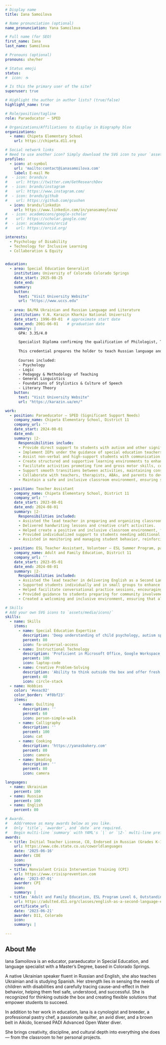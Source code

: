```yaml
---
# Display name
title: Iana Samoilova

# Name pronunciation (optional)
name_pronunciation: Yana Samoilova

# Full name (for SEO)
first_name: Iana
last_name: Samoilova

# Pronouns (optional)
pronouns: she/her

# Status emoji
status:
#  icon: ☕️

# Is this the primary user of the site?
superuser: true

# Highlight the author in author lists? (true/false)
highlight_name: true

# Role/position/tagline
role: Paraeducator – SPED

# Organizations/Affiliations to display in Biography blox
organizations:
  - name: Chipeta Elementary School
    url: https://chipeta.d11.org

# Social network links
# Need to use another icon? Simply download the SVG icon to your `assets/media/icons/` folder.
profiles:
  - icon: at-symbol
    url: 'mailto:contact@ianasamoilova.com'
    label: E-mail Me
#  - icon: brands/x
#    url: https://twitter.com/GetResearchDev
#  - icon: brands/instagram
#    url: https://www.instagram.com/
#  - icon: brands/github
#    url: https://github.com/gcushen
  - icon: brands/linkedin
    url: https://www.linkedin.com/in/yanasamoylova/
#  - icon: academicons/google-scholar
#    url: https://scholar.google.com/
#  - icon: academicons/orcid
#    url: https://orcid.org/

interests:
  - Psychology of Disability
  - Technology for Inclusive Learning
  - Collaboration & Equity


education:
  - area: Special Education Generalist
    institution: University of Colorado Colorado Springs
    date_start: 2025-08-25
    date_end:
    summary:
    button:
      text: "Visit University Website"
      url: "https://www.uccs.edu"
      
  - area: BA/MA Ukrainian and Russian Language and Literature
    institution: V.N. Karazin Kharkiv National University
    date_start: 1996-09-01  # approximate start date
    date_end: 2001-06-01    # graduation date
    summary: |
      GPA: 3.35/4.0

      Specialist Diploma confirming the qualification of Philologist, Teacher of Russian Language and Literature.
      
      This credential prepares the holder to teach Russian language and literature in secondary school in the U.S.
      
      Courses included:
      - Psychology
      - Logic
      - Pedagogy & Methodology of Teaching
      - General Linguistics
      - Foundations of Stylistics & Culture of Speech
      - Literary Theory
    button:
      text: "Visit University Website"
      url: "https://karazin.ua/en/"

work:
  - position: Paraeducator – SPED (Significant Support Needs)
    company_name: Chipeta Elementary School, District 11
    company_url: ''
    date_start: 2024-08-01
    date_end:
    summary: |2-
      Responsibilities include:
      - Provide direct support to students with autism and other significant special needs, assisting with academic tasks, social skills, and daily routines.
      - Implement IEPs under the guidance of special education teachers and therapists.
      - Assist non-verbal and high-support students with communication strategies, sensory regulation, and behavioral interventions.
      - Create structured and supportive learning environments to enhance student engagement and success.
      - Facilitate activities promoting fine and gross motor skills, cognitive development, and social interaction.
      - Support smooth transitions between activities, maintaining consistency and adherence to schedules.
      - Collaborate with teachers, therapists, ABAs, and parents to develop and reinforce effective teaching strategies.
      - Maintain a safe and inclusive classroom environment, ensuring students’ emotional and physical well-being.

  - position: Teacher Assistant
    company_name: Chipeta Elementary School, District 11
    company_url: ''
    date_start: 2023-08-01
    date_end: 2024-08-01
    summary: |2-
      Responsibilities included:
      - Assisted the lead teacher in preparing and organizing classroom activities and materials to support lesson plans and instructional goals.
      - Delivered handwriting lessons and creative craft activities.
      - Helped create a positive and inclusive classroom environment, fostering social, emotional, and academic growth through interactive, age-appropriate activities.
      - Provided individualized support to students needing additional help, ensuring attention to unique learning needs and challenges.
      - Assisted in monitoring and managing student behavior, reinforcing classroom rules, and promoting positive behavior in a supportive manner.

  - position: ESL Teacher Assistant, Volunteer – ESL Summer Program, part-time
    company_name: Adult and Family Education, District 11
    company_url: ''
    date_start: 2023-05-01
    date_end: 2024-08-01
    summary: |2-
      Responsibilities included:
      - Assisted the lead teacher in delivering English as a Second Language lessons to adult learners, focusing on speaking and listening skills.
      - Supported students individually and in small groups to enhance their workplace communication skills and overall English proficiency.
      - Helped facilitate conversational practice sessions, encouraging students to build confidence in spoken English.
      - Provided guidance to students preparing for community involvement.
      - Created a welcoming and inclusive environment, ensuring that all students felt supported. 

# Skills
# Add your own SVG icons to `assets/media/icons/`
skills:
  - name: Skills
    items:
      - name: Special Education Expertise
        description: 'Deep understanding of child psychology, autism spectrum disorder, and attachment theory'
        percent: 80
        icon: fa-universal-access
      - name: Instructional Technology  
        description: 'Proficient in Microsoft Office, Google Workspace, iOS, cloud-based services, and assistive technology tools'
        percent: 100
        icon: laptop-code
      - name: Creative Problem-Solving
        description: 'Ability to think outside the box and offer fresh perspectives to foster inclusion and student success'
        percent: 40
        icon: circle-stack
  - name: Hobbies
    color: '#eeac02'
    color_border: '#f0bf23'
    items:
      - name: Quilting
        description: ''
        percent: 60
        icon: person-simple-walk
      - name: Calligraphy
        description: ''
        percent: 100
        icon: cat
      - name: Cooking
        description: 'https://yanasbakery.com'
        percent: 80
        icon: camera
      - name: Beading
        description: ''
        percent: 80
        icon: camera

languages:
  - name: Ukrainian
    percent: 100
  - name: Russian
    percent: 100 
  - name: English
    percent: 80

# Awards.
#   Add/remove as many awards below as you like.
#   Only `title`, `awarder`, and `date` are required.
#   Begin multi-line `summary` with YAML's `|` or `|2-` multi-line prefix and indent 2 spaces below.
awards:
  - title: Initial Teacher License, CO, Endorsed in Russian (Grades K-12)
    url: https://www.cde.state.co.us/coworldlanguages
    date: '2025-06-16'
    awarder: CDE
    icon: 
    summary:  
  - title: Nonviolent Crisis Intervention Training (CPI)
    url: https://www.crisisprevention.com
    date: '2023-07-01'
    awarder: CPI
    icon:
    summary: |
  - title: 'Adult and Family Education, ESL Program Level 6, Outstanding Student'
    url: https://adulted.d11.org/classes/english-as-a-second-language-esl
    certificate_url:
    date: '2023-06-21'
    awarder: D11, Colorado
    icon:
    summary: |
      
---
```


## About Me

Iana Samoilova is an educator, paraeducator in Special Education, and language specialist with a Master’s Degree, based in Colorado Springs.

A native Ukrainian speaker fluent in Russian and English, she also teaches Ukrainian and is studying Spanish.
Her strength lies in sensing the needs of children with disabilities and carefully tracing cause-and-effect in their behavior, helping them feel safe, understood, and successful. She is recognized for thinking outside the box and creating flexible solutions that empower students to succeed.

In addition to her work in education, Iana is a cynologist and breeder, a professional pastry chef, a passionate quilter, an avid diver, and a brown belt in Aikido, licensed PADI Advanced Open Water diver. 

She brings creativity, discipline, and cultural depth into everything she does — from the classroom to her personal projects.
